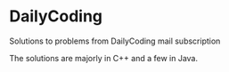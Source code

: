 # DailyCoding

Solutions to problems from DailyCoding mail subscription

The solutions are majorly in C++ and a few in Java.

